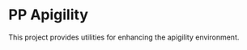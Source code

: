 PP Apigility
============

This project provides utilities for enhancing the apigility environment.
